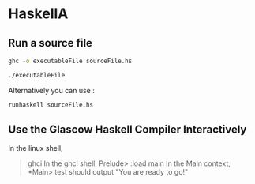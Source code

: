 # HaskellA
## Run a source file
```sh
ghc -o executableFile sourceFile.hs
```
```sh
./executableFile
```
Alternatively you can use :
```sh
runhaskell sourceFile.hs
```

## Use the Glascow Haskell Compiler Interactively
In the linux shell,
> ghci
In the ghci shell,
Prelude> :load main
In the Main context,
*Main> test
should output
"You are ready to go!"
